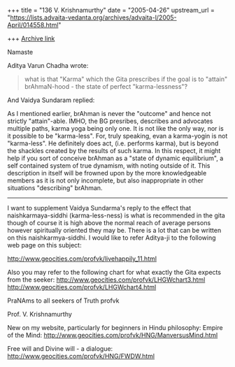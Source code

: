 +++
title = "136 V. Krishnamurthy"
date = "2005-04-26"
upstream_url = "https://lists.advaita-vedanta.org/archives/advaita-l/2005-April/014558.html"

+++
[Archive link](https://lists.advaita-vedanta.org/archives/advaita-l/2005-April/014558.html)

Namaste

Aditya Varun Chadha wrote:

> what is that "Karma" which the Gita
> prescribes if the goal is to "attain" brAhmaN-hood - the
state of
> perfect "karma-lessness"?

And Vaidya Sundaram replied:

As I mentioned earlier, brAhman is never the "outcome" and
hence not
strictly "attain"-able.
IMHO, the BG presribes, describes and advocates multiple
paths, karma yoga
being only one. It is not like the only way, nor is it
possible to be
"karma-less". For, truly speaking, evan a karma-yogin is
not "karma-less".
He definitely does act, (i.e. performs karma), but is
beyond the shackles
created by the results of such karma. In this respect, it
might help if you
sort of conceive brAhman as a "state of dynamic
equilibrium", a self
contained system of true dynamism, with noting outside of
it. This
description in itself will be frowned upon by the more
knowledgeable members
as it is not only incomplete, but also inappropriate in
other situations
"describing" brAhman. 
___________________________________________________

I want to supplement Vaidya Sundarma's reply to the effect
that naishkarmaya-siddhi (karma-less-ness) is what is
recommended in the gita though of course it is high above
the normal reach of average persons however spiritually
oriented they may be. There is a lot that can be written on
this naishkarmya-siddhi.  I would like to refer Aditya-ji
to the following  web page on this subject:

http://www.geocities.com/profvk/livehappily_11.html

Also you may refer to the following chart for what exactly
the Gita expects from the seeker:
http://www.geocities.com/profvk/LHGWchart3.html
http://www.geocities.com/profvk/LHGWchart4.html

PraNAms to all seekers of Truth
profvk




Prof. V. Krishnamurthy

New on my  website, particularly for beginners in Hindu philosophy:
Empire of the Mind:
http://www.geocities.com/profvk/HNG/ManversusMind.html

Free will and Divine will - a dialogue:
http://www.geocities.com/profvk/HNG/FWDW.html

